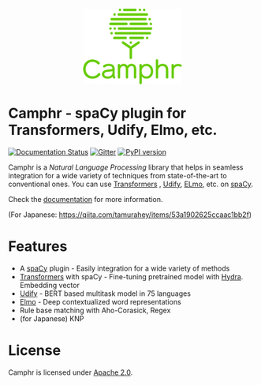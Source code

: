 <p align="center"><img src="https://raw.githubusercontent.com/PKSHATechnology-Research/camphr/master/img/logoc.svg?sanitize=true" width="200" /></p>

# Camphr - spaCy plugin for Transformers, Udify, Elmo, etc.

[![Documentation Status](https://readthedocs.org/projects/camphr/badge/?version=latest)](https://camphr.readthedocs.io/en/latest/?badge=latest)
[![Gitter](https://badges.gitter.im/camphr/community.svg)](https://gitter.im/camphr/community?utm_source=badge&utm_medium=badge&utm_campaign=pr-badge)
[![PyPI version](https://badge.fury.io/py/camphr.svg)](https://badge.fury.io/py/camphr)

Camphr is a *Natural Language Processing* library that helps in seamless integration for a wide variety of techniques from state-of-the-art to conventional ones.
You can use [Transformers](https://huggingface.co/transformers/) ,  [Udify](https://github.com/Hyperparticle/udify), [ELmo](https://allennlp.org/elmo), etc. on [spaCy](https://github.com/explosion/spaCy).

Check the [documentation](https://camphr.readthedocs.io/en/latest/) for more information.

(For Japanese: https://qiita.com/tamurahey/items/53a1902625ccaac1bb2f)

# Features

- A [spaCy](https://github.com/explosion/spaCy) plugin - Easily integration for a wide variety of methods
- [Transformers](https://huggingface.co/transformers/) with spaCy - Fine-tuning pretrained model with [Hydra](https://hydra.cc/). Embedding vector
- [Udify](https://github.com/Hyperparticle/udify) - BERT based multitask model in 75 languages
- [Elmo](https://allennlp.org/elmo) - Deep contextualized word representations
- Rule base matching with Aho-Corasick, Regex
- (for Japanese) KNP

# License

Camphr is licensed under [Apache 2.0](./LICENSE).

